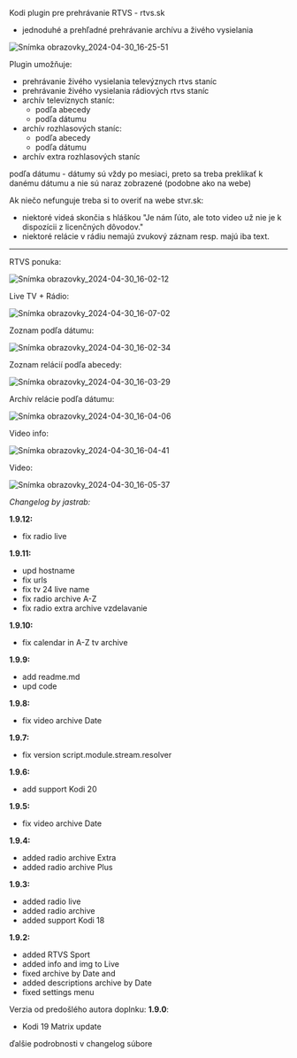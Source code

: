 Kodi plugin pre prehrávanie RTVS - rtvs.sk
- jednoduhé a prehľadné prehrávanie archívu a živého vysielania
 
![Snímka obrazovky_2024-04-30_16-25-51](https://github.com/jastrab/plugin.video.rtvs.sk/assets/6190406/43243367-dc64-4c33-97ce-d0069054df33)

Plugin umožňuje:
- prehrávanie živého vysielania televýznych rtvs staníc
- prehrávanie živého vysielania rádiových rtvs staníc
- archív televíznych staníc:
  - podľa abecedy
  - podľa dátumu
- archív rozhlasových staníc:
  - podľa abecedy
  - podľa dátumu
- archív extra rozhlasových staníc

podľa dátumu - dátumy sú vždy po mesiaci, preto sa treba preklikať k danému dátumu a nie sú naraz zobrazené (podobne ako na webe)


Ak niečo nefunguje treba si to overiť na webe stvr.sk:
- niektoré videá skončia s hláškou "Je nám ľúto, ale toto video už nie je k dispozícii z licenčných dôvodov."
- niektoré relácie v rádiu nemajú zvukový záznam resp. majú iba text.

---

RTVS ponuka:

![Snímka obrazovky_2024-04-30_16-02-12](https://github.com/jastrab/plugin.video.rtvs.sk/assets/6190406/9cb52e8d-b963-4d7e-a74a-ee2d49b020b0)

Live TV + Rádio:

![Snímka obrazovky_2024-04-30_16-07-02](https://github.com/jastrab/plugin.video.rtvs.sk/assets/6190406/db3b806c-5ad6-4326-a81c-3a8bb6424725)

Zoznam podľa dátumu:

![Snímka obrazovky_2024-04-30_16-02-34](https://github.com/jastrab/plugin.video.rtvs.sk/assets/6190406/dd0fb3e1-bd3b-439a-93d7-1a46dd1268de)

Zoznam relácií podľa abecedy:

![Snímka obrazovky_2024-04-30_16-03-29](https://github.com/jastrab/plugin.video.rtvs.sk/assets/6190406/f05bd25c-44ac-46c1-b0b8-29758df52c8b)

Archív relácie podľa dátumu:

![Snímka obrazovky_2024-04-30_16-04-06](https://github.com/jastrab/plugin.video.rtvs.sk/assets/6190406/b05c5fef-4fdd-4d8e-ba61-5a3c4856b4f0)

Video info:

![Snímka obrazovky_2024-04-30_16-04-41](https://github.com/jastrab/plugin.video.rtvs.sk/assets/6190406/b194b0ef-d2cc-48ee-b14c-edf413232deb)

Video:

![Snímka obrazovky_2024-04-30_16-05-37](https://github.com/jastrab/plugin.video.rtvs.sk/assets/6190406/28cb0758-8d9c-4143-9a8e-2283e7316a7f)

_Changelog by jastrab:_ 

**1.9.12:**
- fix radio live

**1.9.11:**
- upd hostname
- fix urls
- fix tv 24 live name
- fix radio archive A-Z
- fix radio extra archive vzdelavanie

**1.9.10:**
- fix calendar in A-Z tv archive

**1.9.9:**
- add readme.md
- upd code

**1.9.8:**
- fix video archive Date
  
**1.9.7:**
- fix version script.module.stream.resolver
  
**1.9.6:**
- add support Kodi 20
  
**1.9.5:**
- fix video archive Date
  
**1.9.4:**
- added radio archive Extra
- added radio archive Plus
  
**1.9.3:**
- added radio live
- added radio archive
- added support Kodi 18
  
**1.9.2:**
- added RTVS Sport
- added info and img to Live
- fixed archive by Date and 
- added descriptions archive by Date
- fixed settings menu


Verzia od predošlého autora doplnku:
**1.9.0**:
- Kodi 19 Matrix update

ďalšie podrobnosti v changelog súbore
